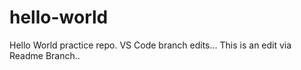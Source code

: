 # hello-world
Hello World practice repo.
VS Code branch edits...
This is an edit via Readme Branch..